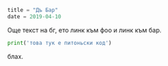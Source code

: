 ```meta
title = "Дъ Бар"
date = 2019-04-10
```

Още текст на бг, <l url="foo">ето линк към фоо</l> и
<l url="bar">линк към бар</l>.

```python
print('това тук е питоньски код')
```

блах.
